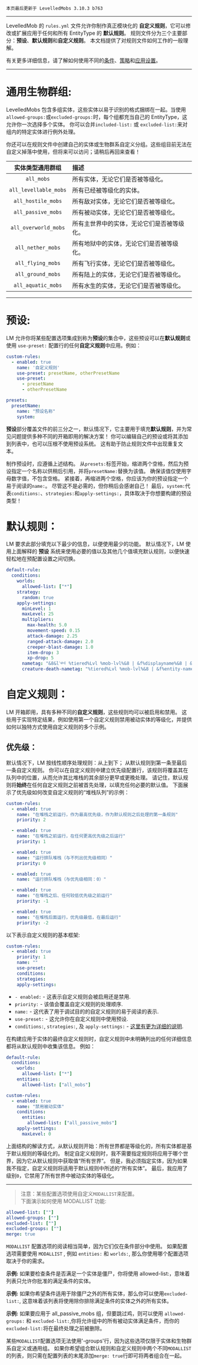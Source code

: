 ```
本页最后更新于 LevelledMobs 3.10.3 b763
```

---

LevelledMob 的 `rules.yml` 文件允许你制作真正模块化的 **自定义规则**，它可以修改或扩展应用于任何和所有 EntityType 的 **默认规则**。
规则文件分为三个主要部分：**预设**、**默认规则**和**自定义规则**。
本文档提供了对规则文件如何工作的一般理解。

有关更多详细信息，请了解如何使用不同的[条件](https://github.com/lokka30/LevelledMobs/wiki/Documentation---Conditions)、[策略](https://github.com/lokka30/LevelledMobs/wiki/Documentation---Strategies)和[应用设置](https://github.com/lokka30/LevelledMobs/wiki/Documentation---Apply-Settings)。

---

# 通用生物群组:

LevelledMobs 包含多组实体，这些实体以易于识别的格式捆绑在一起。当使用`allowed-groups:`或`excluded-groups:`时，每个组都充当自己的 EntityType，这允许你一次选择多个实体。 你可以合并`included-list:` 或 `excluded-list:`来对组内的特定实体进行例外处理。

你还可以在规则文件中创建自己的实体或生物群系自定义分组。这些组目前无法在自定义掉落中使用，但将来可以访问；请稍后再回来查看！

|   实体类型通用群组    | 描述                                       |
| :-------------------: | :----------------------------------------- |
|      `all_mobs`       | 所有实体，无论它们是否被等级化。           |
| `all_levellable_mobs` | 所有已经被等级化的实体。                   |
|  `all_hostile_mobs`   | 所有敌对实体，无论它们是否被等级化。       |
|  `all_passive_mobs`   | 所有被动实体，无论它们是否被等级化。       |
| `all_overworld_mobs`  | 所有主世界中的实体，无论它们是否被等级化。 |
|   `all_nether_mobs`   | 所有地狱中的实体，无论它们是否被等级化。   |
|   `all_flying_mobs`   | 所有飞行实体，无论它们是否被等级化。       |
|   `all_ground_mobs`   | 所有陆上的实体，无论它们是否被等级化。     |
|  `all_aquatic_mobs`   | 所有水生的实体，无论它们是否被等级化。     |

---

# 预设:

LM 允许你将某些配置选项集成到称为**预设**的集合中，这些预设可以在**默认规则**或使用 `use-preset:` 配置行的任何**自定义规则**中应用。例如：

```yml
custom-rules:
  - enabled: true
    name: '自定义规则'
    use-preset: presetName, otherPresetName
    use-preset:
      - presetName
      - otherPresetName
```

```yml
presets:
  presetName:
    name: "预设名称"
    system:
```

**预设**部分覆盖文件的前三分之一，默认情况下，它主要用于填充**默认规则**，并为常见问题提供多种不同的开箱即用的解决方案！ 你可以编辑自己的预设或将其添加到列表中，也可以压根不使用预设系统。 这有助于防止规则文件中出现重复文本。

制作预设时，应遵循上述结构。 从`presets:`标签开始，缩进两个空格，然后为预设指定一个名称以供稍后引用，并将`presetName:`替换为该值。 确保该值仅使用字母数字值，不包含空格。
紧接着，再缩进两个空格，你应该为你的预设指定一个易于阅读的`name:`。 尽管这不是必需的，但你稍后会感谢自己！
最后，`system:`代表`conditions:`、`strategies:`和`apply-settings:`，具体取决于你想要构建的预设类型！

# 默认规则：

LM 要求此部分填充以下最少的信息，以便使用最少的功能。 默认情况下，LM 使用上面解释的 **预设** 系统来使用必要的值以及其他几个值填充默认规则，以便快速轻松地在预配置设置之间切换。

```yml
default-rule:
  conditions:
    worlds:
      allowed-list: ["*"]
    strategy:
      random: true
    apply-settings:
      minLevel: 1
      maxLevel: 25
      multipliers:
        max-health: 5.0
        movement-speed: 0.15
        attack-damage: 2.25
        ranged-attack-damage: 2.0
        creeper-blast-damage: 1.0
        item-drop: 3
        xp-drop: 5
      nametag: "&8&l༺ %tiered%Lvl %mob-lvl%&8 | &f%displayname%&8 | &f%entity-health-rounded% %tiered%%heart_symbol% &r%health-indicator% &8&l༻"
      creature-death-nametag: "%tiered%Lvl %mob-lvl%&8 | &f%entity-name%"
```

# 自定义规则：

LM 开箱即用，具有多种不同的**自定义规则**，这些规则均可以被启用和禁用。
这些用于实现特定结果，例如使用第一个自定义规则禁用被动实体的等级化，并提供如何以独特方式使用自定义规则的多个示例。

## 优先级：

默认情况下，LM 按线性顺序处理规则：从上到下； 从默认规则到第一条至最后一条自定义规则。 你可以在自定义规则中建立优先级配置行，该规则将覆盖其在队列中的位置，从而允许其比堆栈的其余部分更早或更晚处理。 请记住，默认规则将**始终**在任何自定义规则之前被首先处理，以填充任何必要的默认值。
下面展示了优先级如何改变自定义规则的“堆栈队列”的示例：

```yml
custom-rules:
  - enabled: true
    name: "在堆栈之前运行，作为最高优先级，作为默认规则之后处理的第一条规则"
    priority: 2

  - enabled: true
    name: "在堆栈之前运行，在任何更高优先级之后运行"
    priority: 1

  - enabled: true
    name: "运行排队堆栈（与不列出优先级相同）"
    priority: 0

  - enabled: true
    name: "运行排队堆栈（与优先级相同：0）"

  - enabled: true
    name: "在堆栈之后、任何较低优先级之前运行"
    priority: -1

  - enabled: true
    name: "在堆栈后面运行，优先级最低，在最后运行"
    priority: -2
```

以下表示自定义规则的基本框架:

```yml
custom-rules:
  - enabled: true
    priority: 1
    name: ""
    use-preset:
    conditions:
    strategies:
    apply-settings:
```

- `- enabled:` - 这表示自定义规则会被启用还是禁用.
- `priority:` - 该值会覆盖自定义规则的处理顺序.
- `name:` - 这代表了用于调试目的的自定义规则的易于阅读的表示.
- `use-preset:` - 这允许你在自定义规则中使用预设.
- `conditions:`, `strategies:`, 及 `apply-settings:` - [这里有更为详细的说明](#).

在构建应用于实体的最终自定义规则时，自定义规则中未明确列出的任何详细信息都将从默认规则中收集该信息。 例如：

```yml
default-rule:
  conditions:
    worlds:
      allowed-list: ["*"]
    entities:
      allowed-list: ["all_mobs"]

custom-rules:
  - enabled: true
    name: "禁用被动实体"
    conditions:
      entities:
        allowed-list: ["all_passive_mobs"]
    apply-settings:
      maxLevel: 0
```

上面结构的解读方式，从默认规则开始：所有世界都是等级化的，所有实体都是基于默认规则的等级化的。 制定自定义规则时，我不需要指定规则将应用于哪个世界，因为它从默认规则中获取值“所有世界”。 但是，我必须指定实体，因为如果我不指定，自定义规则将适用于默认规则中所述的“所有实体”。 最后，我应用了级别`0`，它禁用了所有世界中被动实体的等级化。

---

> 注意：某些配置选项使用自定义`MODALLIST`来配置。  
> 下面演示如何使用 MODALLIST 功能:

```yml
allowed-list: [""]
allowed-groups: [""]
excluded-list: [""]
excluded-groups: [""]
merge: true
```

`MODALLIST` 配置选项的阅读相当简单，因为它们仅在条件部分中使用。
如果配置选项需要使用 `MODALLIST` , 例如 `entities:` 和 `worlds:`, 那么你使用哪个配置选项取决于你的需求。

**示例:** 如果要检查条件是否满足一个实体是僵尸，你将使用 allowed-list:，意味着列表只允许你批准的满足条件的实体。

**示例:** 如果你希望条件适用于除僵尸之外的所有实体，那么你可以使用`excluded-list:`, 这意味着该列表将使用除你排除满足条件的实体之外的所有实体。

**示例:** 如果要应用于 all_passive_mobs 组，但要跳过鸡，则可以使用 `allowed-groups:` 和 `excluded-list:`,你将允许组中的所有被动实体满足条件，而你的`excluded-list:`将在最终处理之前被删除。

某些`MODALLIST`配置选项无法使用'-groups'行，因为这些选项仅限于实体和生物群系自定义或通用组。 如果你希望组合默认规则和自定义规则中两个不同`MODALLIST`的列表，则只需在配置列表的末尾添加`merge: true`行即可将两者组合在一起。
